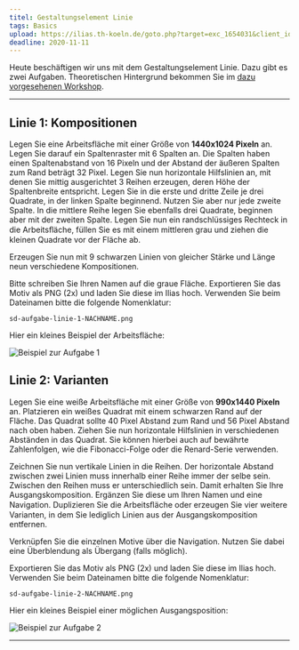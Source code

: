```yaml
---
titel: Gestaltungselement Linie
tags: Basics
upload: https://ilias.th-koeln.de/goto.php?target=exc_1654031&client_id=ILIAS_FH_Koeln
deadline: 2020-11-11
---
```


Heute beschäftigen wir uns mit dem Gestaltungselement Linie. Dazu gibt es zwei Aufgaben. Theoretischen Hintergrund bekommen Sie im [dazu vorgesehenen Workshop](/mi-bachelor-screendesign/lehrveranstaltungen/020-workshop-punkt-linie/).

---

## Linie 1: Kompositionen

Legen Sie eine Arbeitsfläche mit einer Größe von **1440x1024 Pixeln** an. Legen Sie darauf ein Spaltenraster mit 6 Spalten an. Die Spalten haben einen Spaltenabstand von 16 Pixeln und der Abstand der äußeren Spalten zum Rand beträgt 32 Pixel. Legen Sie nun horizontale Hilfslinien an, mit denen Sie mittig ausgerichtet 3 Reihen erzeugen, deren Höhe der Spaltenbreite entspricht. Legen Sie in die erste und dritte Zeile je drei Quadrate, in der linken Spalte beginnend. Nutzen Sie aber nur jede zweite Spalte. In die mittlere Reihe legen Sie ebenfalls drei Quadrate, beginnen aber mit der zweiten Spalte. Legen Sie nun ein randschlüssiges Rechteck in die Arbeitsﬂäche, füllen Sie es mit einem mittleren grau und ziehen die kleinen Quadrate vor der Fläche ab.

Erzeugen Sie nun mit 9 schwarzen Linien von gleicher Stärke und Länge neun verschiedene Kompositionen. 

Bitte schreiben Sie Ihren Namen auf die graue Fläche. Exportieren Sie das Motiv als PNG (2x) und laden Sie diese im Ilias hoch. Verwenden Sie beim Dateinamen bitte die folgende Nomenklatur: 

```sd-aufgabe-linie-1-NACHNAME.png```

Hier ein kleines Beispiel der Arbeitsfläche:

<img src="../../download/workshops/punkt-linie/beispiel-linie-1.png" alt="Beispiel zur Aufgabe 1" style="max-height:80vh">


## Linie 2: Varianten

Legen Sie eine weiße Arbeitsfläche mit einer Größe von **990x1440 Pixeln** an. Platzieren ein weißes Quadrat mit einem schwarzen Rand auf der Fläche. Das Quadrat sollte 40 Pixel Abstand zum Rand und 56 Pixel Abstand nach oben haben. Ziehen Sie nun horizontale Hilfslinien in verschiedenen Abständen in das Quadrat. Sie können hierbei auch auf bewährte Zahlenfolgen, wie die Fibonacci-Folge oder die Renard-Serie verwenden.

Zeichnen Sie nun vertikale Linien in die Reihen. Der horizontale Abstand zwischen zwei Linien muss innerhalb einer Reihe immer der selbe sein. Zwischen den Reihen muss er unterschiedlich sein. Damit erhalten Sie Ihre Ausgangskomposition. Ergänzen Sie diese um Ihren Namen und eine Navigation. Duplizieren Sie die Arbeitsﬂäche oder erzeugen Sie vier weitere Varianten, in dem Sie lediglich Linien aus der Ausgangskomposition entfernen.

Verknüpfen Sie die einzelnen Motive über die Navigation. Nutzen Sie dabei eine Überblendung als Übergang (falls möglich).

Exportieren Sie das Motiv als PNG (2x) und laden Sie diese im Ilias hoch. Verwenden Sie beim Dateinamen bitte die folgende Nomenklatur: 

```sd-aufgabe-linie-2-NACHNAME.png```

Hier ein kleines Beispiel einer möglichen Ausgangsposition:

<img src="../../download/workshops/punkt-linie/beispiel-linie-2.png" alt="Beispiel zur Aufgabe 2" style="max-height:80vh">

---
